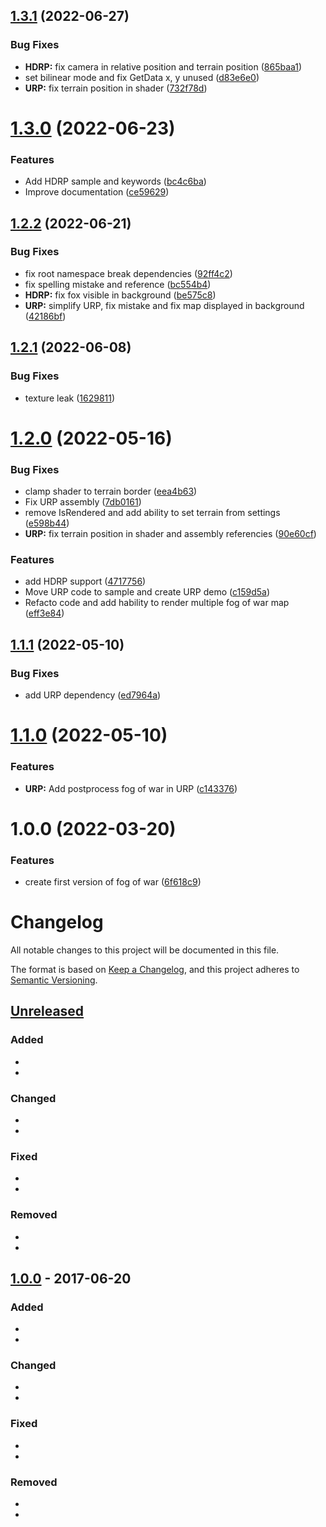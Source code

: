 ## [1.3.1](https://github.com/OpenSourceUnityPackage/FogOfWar/compare/1.3.0...1.3.1) (2022-06-27)


### Bug Fixes

* **HDRP:** fix camera in relative position and terrain position ([865baa1](https://github.com/OpenSourceUnityPackage/FogOfWar/commit/865baa126096227999ab4d7af0d19000d101426f))
* set bilinear mode and fix GetData x, y unused ([d83e6e0](https://github.com/OpenSourceUnityPackage/FogOfWar/commit/d83e6e04f48808260816e035f638be30fa6e5d5f))
* **URP:** fix terrain position in shader ([732f78d](https://github.com/OpenSourceUnityPackage/FogOfWar/commit/732f78d7aa06e70cf007bdbce1aa25be31e571aa))

# [1.3.0](https://github.com/OpenSourceUnityPackage/FogOfWar/compare/1.2.2...1.3.0) (2022-06-23)


### Features

* Add HDRP sample and keywords ([bc4c6ba](https://github.com/OpenSourceUnityPackage/FogOfWar/commit/bc4c6ba96f884aee9bf3b6158aa8dc2283122e36))
* Improve documentation ([ce59629](https://github.com/OpenSourceUnityPackage/FogOfWar/commit/ce5962928e1ce04f2e53ac55152c0e34557aa4e9))

## [1.2.2](https://github.com/OpenSourceUnityPackage/FogOfWar/compare/1.2.1...1.2.2) (2022-06-21)


### Bug Fixes

* fix root namespace break dependencies ([92ff4c2](https://github.com/OpenSourceUnityPackage/FogOfWar/commit/92ff4c22057bb25fd4125c2006fc1e2790faf7d0))
* fix spelling mistake and reference ([bc554b4](https://github.com/OpenSourceUnityPackage/FogOfWar/commit/bc554b4b3ad29eac1c454bfd499e17b597e8b3d8))
* **HDRP:** fix fox visible in background ([be575c8](https://github.com/OpenSourceUnityPackage/FogOfWar/commit/be575c8161e5c1b5dfea413ed7038a8995251cd2))
* **URP:** simplify URP, fix mistake and fix map displayed in background ([42186bf](https://github.com/OpenSourceUnityPackage/FogOfWar/commit/42186bf773aac011d376b9413a0cbf17824cc399))

## [1.2.1](https://github.com/OpenSourceUnityPackage/FogOfWar/compare/1.2.0...1.2.1) (2022-06-08)


### Bug Fixes

* texture leak ([1629811](https://github.com/OpenSourceUnityPackage/FogOfWar/commit/16298116575fd873dd6aaaa6427fd731f8aec094))

# [1.2.0](https://github.com/OpenSourceUnityPackage/FogOfWar/compare/1.1.1...1.2.0) (2022-05-16)


### Bug Fixes

* clamp shader to terrain border ([eea4b63](https://github.com/OpenSourceUnityPackage/FogOfWar/commit/eea4b63eb25a2348ad0f107190f3290dc1c0b74b))
* Fix URP assembly ([7db0161](https://github.com/OpenSourceUnityPackage/FogOfWar/commit/7db0161718146266084f2ac2f6ff77b99eff991c))
* remove IsRendered and add ability to set terrain from settings ([e598b44](https://github.com/OpenSourceUnityPackage/FogOfWar/commit/e598b4445ae512059a2564e642bd98c2d4143db9))
* **URP:** fix terrain position in shader and assembly referencies ([90e60cf](https://github.com/OpenSourceUnityPackage/FogOfWar/commit/90e60cf2209a4d6d71d15dd2f888c0f788a9d2c9))


### Features

* add HDRP support ([4717756](https://github.com/OpenSourceUnityPackage/FogOfWar/commit/47177569fad283999d23990d5b99ea1db11a20e0))
* Move URP code to sample and create URP demo ([c159d5a](https://github.com/OpenSourceUnityPackage/FogOfWar/commit/c159d5a0af3e1917e419c1ff557dea990bfd0952))
* Refacto code and add hability to render multiple fog of war map ([eff3e84](https://github.com/OpenSourceUnityPackage/FogOfWar/commit/eff3e84bf817c489254d222a345ea14123c74193))

## [1.1.1](https://github.com/OpenSourceUnityPackage/FogOfWar/compare/1.1.0...1.1.1) (2022-05-10)


### Bug Fixes

* add URP dependency ([ed7964a](https://github.com/OpenSourceUnityPackage/FogOfWar/commit/ed7964a9ab141f580ca4db980bf418b070fedfe5))

# [1.1.0](https://github.com/OpenSourceUnityPackage/FogOfWar/compare/1.0.0...1.1.0) (2022-05-10)


### Features

* **URP:** Add postprocess fog of war in URP ([c143376](https://github.com/OpenSourceUnityPackage/FogOfWar/commit/c143376229469053e727991e5ce38f378b49519a))

# 1.0.0 (2022-03-20)


### Features

* create first version of fog of war ([6f618c9](https://github.com/OpenSourceUnityPackage/FogOfWar/commit/6f618c90a48debfd9cbdb2bf3236ffd56849c7f1))

# Changelog
All notable changes to this project will be documented in this file.

The format is based on [Keep a Changelog](https://keepachangelog.com/en/1.0.0/),
and this project adheres to [Semantic Versioning](https://semver.org/spec/v2.0.0.html).

## [Unreleased]
### Added
-
- 

### Changed
-
-

### Fixed
-
-

### Removed
-
-

## [1.0.0] - 2017-06-20
### Added
-
- 

### Changed
-
-

### Fixed
-
-

### Removed
-
-

[Unreleased]: https://github.com/olivierlacan/keep-a-changelog/compare/v1.0.0...HEAD
[1.0.0]: https://github.com/olivierlacan/keep-a-changelog/compare/v0.3.0...v1.0.0
